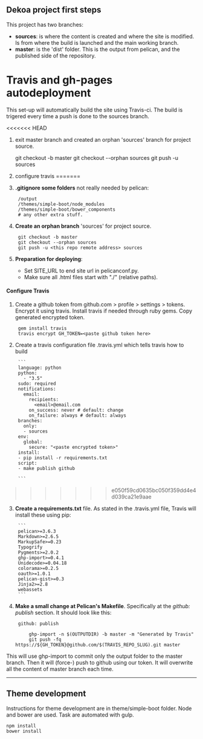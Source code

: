 ## Dekoa project first steps

This project has two branches:
	
- **sources**: is where the content is created and where the site is modified. Is from where the build is launched and the main working branch.
- **master**: is the 'dist' folder. This is the output from pelican, and the published side of the repository.

# Travis and gh-pages autodeployment

This set-up will automatically build the site using Travis-ci. The build is trigered every time a push is done to the sources branch.

<<<<<<< HEAD
1. exit master branch and created an orphan 'sources' branch for project source.
    
    git checkout -b master
    git checkout --orphan sources
    git push -u <this repo remote address> sources
	
2. configure travis
=======
1. **.gitignore some folders** not really needed by pelican:
	
        /output
		/themes/simple-boot/node_modules
        /themes/simple-boot/bower_components
        # any other extra stuff.

2. **Create an orphan branch** 'sources' for project source.

        git checkout -b master
        git checkout --orphan sources
        git push -u <this repo remote address> sources

3. **Preparation for deploying**:

	- Set SITE_URL to end site url in pelicanconf.py.
    - Make sure all .html files start with "./" (relative paths).

#### **Configure Travis**

1. Create a github token from github.com > profile > settings > tokens. Encrypt it using travis. Install travis if needed through ruby gems. Copy generated encrypted token.

        gem install travis
        travis encrypt GH_TOKEN=<paste github token here>
    
2. Create a travis configuration file .travis.yml which tells travis how to build
    
        ```
        language: python
        python:
          - "3.5"
        sudo: required
        notifications:
          email:
            recipients:
              <email>@email.com
            on_success: never # default: change
            on_failure: always # default: always
        branches:
          only:
          - sources
        env:
          global:
            secure: "<paste encrypted token>"
        install:
        - pip install -r requirements.txt
        script:
        - make publish github

        ```	
>>>>>>> e050f59cd0635bc050f359dd4e4d039ca21e9aae

3. **Create a requirements.txt** file. As stated in the .travis.yml file, Travis will install these using pip:

		```
        pelican>=3.6.3
        Markdown>=2.6.5
        MarkupSafe>=0.23
        Typogrify
        Pygments>=2.0.2
        ghp-import>=0.4.1
        Unidecode>=0.04.18
        colorama>=0.2.5
        oauth>=1.0.1
        pelican-gist>=0.3
        Jinja2>=2.8
        webassets
        ```

4. **Make a small change at Pelican's Makefile**. Specifically at the *github: publish* section. It should look like this:

		github: publish
	
			ghp-import -n $(OUTPUTDIR) -b master -m "Generated by Travis"	
			git push -fq https://${GH_TOKEN}@github.com/$(TRAVIS_REPO_SLUG).git master

This will use ghp-import to commit only the output folder to the master branch. Then it will (force-) push to github using our token. It will overwrite all the content of master branch each time.

---
## Theme development
Instructions for theme development are in theme/simple-boot folder. Node and bower are used. Task are automated with gulp. 

	npm install
    bower install
